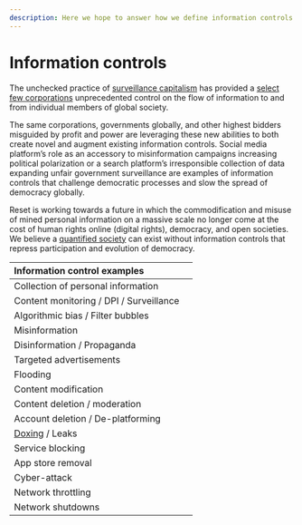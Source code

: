 ```yaml
---
description: Here we hope to answer how we define information controls
---
```


# Information controls

The unchecked practice of [surveillance capitalism](../introduction/#our-visions-most-pressing-threat) has provided a [select few corporations](https://en.wikipedia.org/wiki/Big_Tech) unprecedented control on the flow of information to and from individual members of global society. 

The same corporations, governments globally, and other highest bidders misguided by profit and power are leveraging these new abilities to both create novel and augment existing information controls. Social media platform’s role as an accessory to misinformation campaigns increasing political polarization or a search platform’s irresponsible collection of data expanding unfair government surveillance are examples of information controls that challenge democratic processes and slow the spread of democracy globally.

Reset is working towards a future in which the commodification and misuse of mined personal information on a massive scale no longer come at the cost of human rights online \(digital rights\), democracy, and open societies. We believe a [quantified society](https://www.opensocietyfoundations.org/explainers/life-quantified-society) can exist without information controls that repress participation and evolution of democracy.

| Information control examples |  |
| :--- | :--- |
| Collection of personal information |  |
| Content monitoring / DPI / Surveillance |  |
| Algorithmic bias / Filter bubbles |  |
| Misinformation |  |
| Disinformation / Propaganda |  |
| Targeted advertisements |  |
| Flooding |  |
| Content modification |  |
| Content deletion / moderation |  |
| Account deletion / De-platforming |  |
| [Doxing](https://en.wikipedia.org/wiki/Doxing) / Leaks |  |
| Service blocking |  |
| App store removal |  |
| Cyber-attack  |  |
| Network throttling |  |
| Network shutdowns |  |

